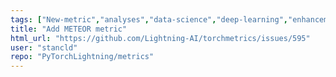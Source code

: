 ```yaml
---
tags: ["New-metric","analyses","data-science","deep-learning","enhancement","machine-learning","metrics","python","pytorch"]
title: "Add METEOR metric"
html_url: "https://github.com/Lightning-AI/torchmetrics/issues/595"
user: "stancld"
repo: "PyTorchLightning/metrics"
---
```


